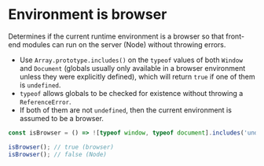 # Environment is browser

Determines if the current runtime environment is a browser so that front-end modules can run on the server (Node) without throwing errors.

* Use `Array.prototype.includes()` on the `typeof` values of both `Window` and `Document` (globals usually only available in a browser environment unless they were explicitly defined), which will return `true` if one of them is `undefined`.
* `typeof` allows globals to be checked for existence without throwing a `ReferenceError`.
* If both of them are not `undefined`, then the current environment is assumed to be a browser.

```js
const isBrowser = () => ![typeof window, typeof document].includes('undefined');
```

```js
isBrowser(); // true (browser)
isBrowser(); // false (Node)
```

